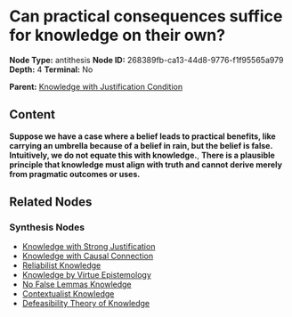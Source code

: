 # Can practical consequences suffice for knowledge on their own?

**Node Type:** antithesis
**Node ID:** 268389fb-ca13-44d8-9776-f1f95565a979
**Depth:** 4
**Terminal:** No

**Parent:** [Knowledge with Justification Condition](knowledge-with-justification-condition-synthesis-c33766c2-3324-4129-9787-9faed3d8443d.md)

## Content

**Suppose we have a case where a belief leads to practical benefits, like carrying an umbrella because of a belief in rain, but the belief is false. Intuitively, we do not equate this with knowledge.**, **There is a plausible principle that knowledge must align with truth and cannot derive merely from pragmatic outcomes or uses.**

## Related Nodes

### Synthesis Nodes

- [Knowledge with Strong Justification](knowledge-with-strong-justification-synthesis-1c0a0fe4-fcc4-4e7b-965e-89ed2ecfe21c.md)
- [Knowledge with Causal Connection](knowledge-with-causal-connection-synthesis-81e28bfb-c8b9-4862-9523-fe3e79390b8e.md)
- [Reliabilist Knowledge](reliabilist-knowledge-synthesis-5dfc625c-69c0-4827-b52b-bb9a8bd3d0de.md)
- [Knowledge by Virtue Epistemology](knowledge-by-virtue-epistemology-synthesis-d88c8959-6329-48ae-8f9a-c5232c49cee5.md)
- [No False Lemmas Knowledge](no-false-lemmas-knowledge-synthesis-4d9d5e52-3585-48e8-ac79-4b8b7c632c24.md)
- [Contextualist Knowledge](contextualist-knowledge-synthesis-b3e0c121-c7a9-452d-96ab-b98d5f8d0031.md)
- [Defeasibility Theory of Knowledge](defeasibility-theory-of-knowledge-synthesis-96de8822-1fc7-4a70-b9ad-77604e85c38a.md)
